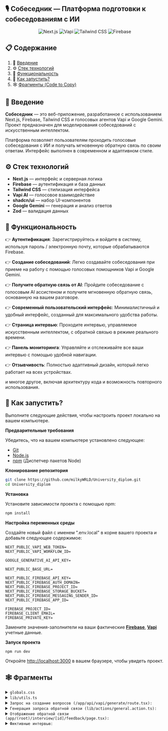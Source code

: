 ## 🎙️ Собеседник — Платформа подготовки к собеседованиям с ИИ
<div align="center">
  <img src="https://img.shields.io/badge/-Next.JS-black?style=for-the-badge&logoColor=white&logo=nextdotjs&color=black" alt="Next.js" />
  <img src="https://img.shields.io/badge/-Vapi-white?style=for-the-badge&color=5dfeca" alt="Vapi" />
  <img src="https://img.shields.io/badge/-Tailwind_CSS-black?style=for-the-badge&logoColor=white&logo=tailwindcss&color=06B6D4" alt="Tailwind CSS" />
  <img src="https://img.shields.io/badge/-Firebase-black?style=for-the-badge&logoColor=white&logo=firebase&color=DD2C00" alt="Firebase" />
</div>

## 📋 <a name="table">Содержание</a>

1. 🤖 [Введение](#introduction)
2. ⚙️ [Стек технологий](#tech-stack)
3. 🔋 [Функциональность](#features)
4. 🤸 [Как запустить?](#quick-start)
5. 🕸️ [Фрагменты (Code to Copy)](#snippets)

## <a name="introduction">🤖 Введение</a>

**Собеседник** — это веб-приложение, разработанное с использованием Next.js, Firebase, Tailwind CSS и голосовых агентов Vapi и Google Gemini. Проект предназначен для моделирования собеседований с искусственным интеллектом.

Платформа позволяет пользователям проходить голосовые собеседования с ИИ и получать мгновенную обратную связь по своим ответам. Интерфейс выполнен в современном и адаптивном стиле.

## <a name="tech-stack">⚙️ Стек технологий</a>

- **Next.js** — интерфейс и серверная логика  
- **Firebase** — аутентификация и база данных  
- **Tailwind CSS** — стилизация интерфейса  
- **Vapi AI** — голосовое взаимодействие  
- **shadcn/ui** — набор UI-компонентов  
- **Google Gemini** — генерация и анализ ответов  
- **Zod** — валидация данных  

## <a name="features">🔋 Функциональность</a>

👉 **Аутентификация**: Зарегистрируйтесь и войдите в систему, используя пароль / электронную почту, которые обрабатываются Firebase.

👉 **Создание собеседований**: Легко создавайте собеседования при приеме на работу с помощью голосовых помощников Vapi и Google Gemini.

👉 **Получите обратную связь от AI**: Пройдите собеседование с голосовым AI ассистеном и получите мгновенную обратную связь, основанную на вашем разговоре.

👉 **Современный пользовательский интерфейс**: Минималистичный и удобный интерфейс, созданный для максимального удобства работы.

👉 **Страница интервью**: Проходите интервью, управляемое искусственным интеллектом, с обратной связью в режиме реального времени.

👉 **Панель мониторинга**: Управляйте и отслеживайте все ваши интервью с помощью удобной навигации.

👉 **Отзывчивость**: Полностью адаптивный дизайн, который легко работает на всех устройствах.

и многое другое, включая архитектуру кода и возможность повторного использования.

## <a name="quick-start">🤸 Как запустить?</a>

Выполните следующие действия, чтобы настроить проект локально на вашем компьютере.

**Предварительные требования**

Убедитесь, что на вашем компьютере установлено следующее:

- [Git](https://git-scm.com/)
- [Node.js](https://nodejs.org/en)
- [npm](https://www.npmjs.com/) (Диспетчер пакетов Node)

**Клонирование репозитория**

```bash
git clone https://github.com/milkyWRLD/University_diplom.git
cd University_diplom
```

**Установка**

Установите зависимости проекта с помощью npm:

```bash
npm install
```

**Настройка переменных среды**

Создайте новый файл с именем ".env.local" в корне вашего проекта и добавьте следующее содержимое:

```env
NEXT_PUBLIC_VAPI_WEB_TOKEN=
NEXT_PUBLIC_VAPI_WORKFLOW_ID=

GOOGLE_GENERATIVE_AI_API_KEY=

NEXT_PUBLIC_BASE_URL=

NEXT_PUBLIC_FIREBASE_API_KEY=
NEXT_PUBLIC_FIREBASE_AUTH_DOMAIN=
NEXT_PUBLIC_FIREBASE_PROJECT_ID=
NEXT_PUBLIC_FIREBASE_STORAGE_BUCKET=
NEXT_PUBLIC_FIREBASE_MESSAGING_SENDER_ID=
NEXT_PUBLIC_FIREBASE_APP_ID=

FIREBASE_PROJECT_ID=
FIREBASE_CLIENT_EMAIL=
FIREBASE_PRIVATE_KEY=
```

Замените значения-заполнители на ваши фактические **[Firebase](https://firebase.google.com/)**, **[Vapi](https://vapi.ai/?utm_source=youtube&utm_medium=video&utm_campaign=jsmastery_recruitingpractice&utm_content=paid_partner&utm_term=recruitingpractice)** учетные данные.

**Запуск проекта**

```bash
npm run dev
```

Откройте [http://localhost:3000](http://localhost:3000) в вашем браузере, чтобы увидеть проект.

## <a name="snippets">🕸️ Фрагменты</a>

<details>
<summary><code>globals.css</code></summary>

```css
@import "tailwindcss";
@plugin "tailwindcss-animate";

/* 🌙 Кастомный вариант для тёмной темы */
@custom-variant dark (&:is(.dark *));

/* 🎨 Основные кастомные переменные темы */
@theme {
  --color-success-100: #49de50;
  --color-success-200: #42c748;
  --color-destructive-100: #f75353;
  --color-destructive-200: #c44141;

  --color-primary-100: #dddfff;
  --color-primary-200: #cac5fe;

  --color-light-100: #d6e0ff;
  --color-light-400: #6870a6;
  --color-light-600: #4f557d;
  --color-light-800: #24273a;

  --color-dark-100: #020408;
  --color-dark-200: #27282f;
  --color-dark-300: #242633;

  --font-manrope: "Manrope", sans-serif;

  --bg-pattern: url("/pattern.png");
}

/* 🌞 Светлая тема (по умолчанию) */
:root {
  --radius: 0.625rem;
  --background: oklch(1 0 0);
  --foreground: oklch(0.145 0 0);
  --card: oklch(1 0 0);
  --card-foreground: oklch(0.145 0 0);
  --popover: oklch(1 0 0);
  --popover-foreground: oklch(0.145 0 0);
  --primary: oklch(0.205 0 0);
  --primary-foreground: oklch(0.985 0 0);
  --secondary: oklch(0.97 0 0);
  --secondary-foreground: oklch(0.205 0 0);
  --muted: oklch(0.97 0 0);
  --muted-foreground: oklch(0.556 0 0);
  --accent: oklch(0.97 0 0);
  --accent-foreground: oklch(0.205 0 0);
  --destructive: oklch(0.577 0.245 27.325);
  --border: oklch(0.922 0 0);
  --input: oklch(0.922 0 0);
  --ring: oklch(0.708 0 0);
  --chart-1: oklch(0.646 0.222 41.116);
  --chart-2: oklch(0.6 0.118 184.704);
  --chart-3: oklch(0.398 0.07 227.392);
  --chart-4: oklch(0.828 0.189 84.429);
  --chart-5: oklch(0.769 0.188 70.08);
  --sidebar: oklch(0.985 0 0);
  --sidebar-foreground: oklch(0.145 0 0);
  --sidebar-primary: oklch(0.205 0 0);
  --sidebar-primary-foreground: oklch(0.985 0 0);
  --sidebar-accent: oklch(0.97 0 0);
  --sidebar-accent-foreground: oklch(0.205 0 0);
  --sidebar-border: oklch(0.922 0 0);
  --sidebar-ring: oklch(0.708 0 0);
}

/* 🌚 Тёмная тема */
.dark {
  --background: oklch(0.145 0 0);
  --foreground: oklch(0.985 0 0);
  --card: oklch(0.205 0 0);
  --card-foreground: oklch(0.985 0 0);
  --popover: oklch(0.205 0 0);
  --popover-foreground: oklch(0.985 0 0);
  --primary: oklch(0.922 0 0);
  --primary-foreground: oklch(0.205 0 0);
  --secondary: oklch(0.269 0 0);
  --secondary-foreground: oklch(0.985 0 0);
  --muted: oklch(0.269 0 0);
  --muted-foreground: var(--light-100);
  --accent: oklch(0.269 0 0);
  --accent-foreground: oklch(0.985 0 0);
  --destructive: oklch(0.704 0.191 22.216);
  --border: oklch(1 0 0 / 10%);
  --input: oklch(1 0 0 / 15%);
  --ring: oklch(0.556 0 0);
  --chart-1: oklch(0.488 0.243 264.376);
  --chart-2: oklch(0.696 0.17 162.48);
  --chart-3: oklch(0.769 0.188 70.08);
  --chart-4: oklch(0.627 0.265 303.9);
  --chart-5: oklch(0.645 0.246 16.439);
  --sidebar: oklch(0.205 0 0);
  --sidebar-foreground: oklch(0.985 0 0);
  --sidebar-primary: oklch(0.488 0.243 264.376);
  --sidebar-primary-foreground: oklch(0.985 0 0);
  --sidebar-accent: oklch(0.269 0 0);
  --sidebar-accent-foreground: oklch(0.985 0 0);
  --sidebar-border: oklch(1 0 0 / 10%);
  --sidebar-ring: oklch(0.556 0 0);
}

/* ✨ Inline переменные для использования в Tailwind */
@theme inline {
  --radius-sm: calc(var(--radius) - 4px);
  --radius-md: calc(var(--radius) - 2px);
  --radius-lg: var(--radius);
  --radius-xl: calc(var(--radius) + 4px);
  --color-background: var(--background);
  --color-foreground: var(--foreground);
  --color-card: var(--card);
  --color-card-foreground: var(--card-foreground);
  --color-popover: var(--popover);
  --color-popover-foreground: var(--popover-foreground);
  --color-primary: var(--primary);
  --color-primary-foreground: var(--primary-foreground);
  --color-secondary: var(--secondary);
  --color-secondary-foreground: var(--secondary-foreground);
  --color-muted: var(--muted);
  --color-muted-foreground: var(--muted-foreground);
  --color-accent: var(--accent);
  --color-accent-foreground: var(--accent-foreground);
  --color-destructive: var(--destructive);
  --color-border: var(--border);
  --color-input: var(--input);
  --color-ring: var(--ring);
  --color-chart-1: var(--chart-1);
  --color-chart-2: var(--chart-2);
  --color-chart-3: var(--chart-3);
  --color-chart-4: var(--chart-4);
  --color-chart-5: var(--chart-5);
  --color-sidebar: var(--sidebar);
  --color-sidebar-foreground: var(--sidebar-foreground);
  --color-sidebar-primary: var(--sidebar-primary);
  --color-sidebar-primary-foreground: var(--sidebar-primary-foreground);
  --color-sidebar-accent: var(--sidebar-accent);
  --color-sidebar-accent-foreground: var(--sidebar-accent-foreground);
  --color-sidebar-border: var(--sidebar-border);
  --color-sidebar-ring: var(--sidebar-ring);
}

/* 🔧 Базовые стили */
@layer base {
  * {
    @apply border-border outline-ring/50;
  }
  body {
    @apply bg-background text-foreground;
  }
  p {
    @apply text-light-100;
  }
  h2 {
    @apply text-3xl font-semibold;
  }
  h3 {
    @apply text-2xl font-semibold;
  }
  ul {
    @apply list-disc list-inside;
  }
  li {
    @apply text-light-100;
  }
}

/* 🧩 Компоненты интерфейса */
@layer components {
  .btn-call {
    @apply inline-block px-7 py-3 font-bold text-sm leading-5 text-white transition-colors duration-150 bg-success-100 border border-transparent rounded-full shadow-sm focus:outline-none focus:shadow-2xl active:bg-success-200 hover:bg-success-200 min-w-28 cursor-pointer items-center justify-center overflow-visible;

    .span {
      @apply bg-success-100 h-[85%] w-[65%];
    }
  }

  .btn-disconnect {
    @apply inline-block px-7 py-3 text-sm font-bold leading-5 text-white transition-colors duration-150 bg-destructive-100 border border-transparent rounded-full shadow-sm focus:outline-none focus:shadow-2xl active:bg-destructive-200 hover:bg-destructive-200 min-w-28;
  }

  .btn-upload {
    @apply flex min-h-14 w-full items-center justify-center gap-1.5 rounded-md;
  }
  .btn-primary {
    @apply w-fit !bg-primary-200 !text-dark-100 hover:!bg-primary-200/80 !rounded-full !font-bold px-5 cursor-pointer min-h-10;
  }
  .btn-secondary {
    @apply w-fit !bg-dark-200 !text-primary-200 hover:!bg-dark-200/80 !rounded-full !font-bold px-5 cursor-pointer min-h-10;
  }

  .btn-upload {
    @apply bg-dark-200 rounded-full min-h-12 px-5 cursor-pointer border border-input  overflow-hidden;
  }

  .card-border {
    @apply border-gradient p-0.5 rounded-2xl w-fit;
  }

  .card {
    @apply dark-gradient rounded-2xl min-h-full;
  }

  .form {
    @apply w-full;

    .label {
      @apply !text-light-100 !font-normal;
    }

    .input {
      @apply !bg-dark-200 !rounded-full !min-h-12 !px-5 placeholder:!text-light-100;
    }

    .btn {
      @apply !w-full !bg-primary-200 !text-dark-100 hover:!bg-primary-200/80 !rounded-full !min-h-10 !font-bold !px-5 cursor-pointer;
    }
  }

  .call-view {
    @apply flex sm:flex-row flex-col gap-10 items-center justify-between w-full;

    h3 {
      @apply text-center text-primary-100 mt-5;
    }

    .card-interviewer {
      @apply flex-center flex-col gap-2 p-7 h-[400px] blue-gradient-dark rounded-lg border-2 border-primary-200/50 flex-1 sm:basis-1/2 w-full;
    }

    .avatar {
      @apply z-10 flex items-center justify-center blue-gradient rounded-full size-[120px] relative;

      .animate-speak {
        @apply absolute inline-flex size-5/6 animate-ping rounded-full bg-primary-200 opacity-75;
      }
    }

    .card-border {
      @apply border-gradient p-0.5 rounded-2xl flex-1 sm:basis-1/2 w-full h-[400px] max-md:hidden;
    }

    .card-content {
      @apply flex flex-col gap-2 justify-center items-center p-7 dark-gradient rounded-2xl min-h-full;
    }
  }

  .transcript-border {
    @apply border-gradient p-0.5 rounded-2xl w-full;

    .transcript {
      @apply dark-gradient rounded-2xl  min-h-12 px-5 py-3 flex items-center justify-center;

      p {
        @apply text-lg text-center text-white;
      }
    }
  }

  .section-feedback {
    @apply flex flex-col gap-8 max-w-5xl mx-auto max-sm:px-4 text-lg leading-7;

    .buttons {
      @apply flex w-full justify-evenly gap-4 max-sm:flex-col max-sm:items-center;
    }
  }

  .auth-layout {
    @apply flex items-center justify-center mx-auto max-w-7xl min-h-screen max-sm:px-4 max-sm:py-8;
  }

  .root-layout {
    @apply flex mx-auto max-w-7xl flex-col gap-12 my-12 px-16 max-sm:px-4 max-sm:my-8;
  }

  .card-cta {
    @apply flex flex-row blue-gradient-dark rounded-3xl px-16 py-6 items-center justify-between max-sm:px-4;
  }

  .interviews-section {
    @apply flex flex-wrap gap-4 max-lg:flex-col w-full items-stretch;
  }

  .interview-text {
    @apply text-lg text-center text-white;
  }

  .progress {
    @apply h-1.5 text-[5px] font-bold bg-primary-200 rounded-full flex-center;
  }

  .tech-tooltip {
    @apply absolute bottom-full mb-1 hidden group-hover:flex px-2 py-1 text-xs text-white bg-gray-700 rounded-md shadow-md;
  }

  .card-interview {
    @apply dark-gradient rounded-2xl min-h-full flex flex-col p-6 relative overflow-hidden gap-10 justify-between;

    .badge-text {
      @apply text-sm font-semibold capitalize;
    }
  }
}

/* 🔧 Кастомные утилиты */
@utility dark-gradient {
  @apply bg-gradient-to-b from-[#1A1C20] to-[#08090D];
}

@utility border-gradient {
  @apply bg-gradient-to-b from-[#4B4D4F] to-[#4B4D4F33];
}

@utility pattern {
  @apply bg-[url('/pattern.png')] bg-top bg-no-repeat;
}

@utility blue-gradient-dark {
  @apply bg-gradient-to-b from-[#171532] to-[#08090D];
}

@utility blue-gradient {
  @apply bg-gradient-to-l from-[#FFFFFF] to-[#CAC5FE];
}

@utility flex-center {
  @apply flex items-center justify-center;
}

/* 🎞 Анимации (частично) */
@utility animate-fadeIn {
  animation: fadeIn 0.3s ease-in-out;
}

@keyframes fadeIn {
  from {
    opacity: 0;
    transform: translateY(5px);
  }
  to {
    opacity: 1;
    transform: translateY(0);
  }
}
```

</details>

<details>
<summary><code>lib/utils.ts</code></summary>

```javascript
import { interviewCovers, mappings } from "@/constants"; // Константы: обложки и соответствия технологий
import { clsx, type ClassValue } from "clsx"; // Утилита для объединения классов
import { twMerge } from "tailwind-merge"; // Умное объединение tailwind-классов

// Объединяет классы с учётом Tailwind-приоритетов
export function cn(...inputs: ClassValue[]) {
  return twMerge(clsx(inputs));
}

const techIconBaseURL = "https://cdn.jsdelivr.net/gh/devicons/devicon/icons"; // Базовый путь к иконкам технологий

// Преобразует имя технологии в ключ для поиска в объекте mappings
const normalizeTechName = (tech: string) => {
  const key = tech.toLowerCase().replace(/\.js$/, "").replace(/\s+/g, "");
  return mappings[key as keyof typeof mappings];
};

// Проверяет, существует ли иконка по данному URL
const checkIconExists = async (url: string) => {
  try {
    const response = await fetch(url, { method: "HEAD" });
    return response.ok; // true, если иконка найдена
  } catch {
    return false;
  }
};

// Возвращает список объектов { tech, url } для заданного массива технологий
export const getTechLogos = async (techArray: string[]) => {
  const logoURLs = techArray.map((tech) => {
    const normalized = normalizeTechName(tech);
    return {
      tech,
      url: `${techIconBaseURL}/${normalized}/${normalized}-original.svg`,
    };
  });

  // Проверка существования иконок, подставляем запасную, если не найдена
  const results = await Promise.all(
    logoURLs.map(async ({ tech, url }) => ({
      tech,
      url: (await checkIconExists(url)) ? url : "/tech.svg",
    }))
  );

  return results;
};

// Возвращает случайную обложку из списка interviewCovers
export const getRandomInterviewCover = () => {
  const randomIndex = Math.floor(Math.random() * interviewCovers.length);
  return `/covers${interviewCovers[randomIndex]}`;
};

```

</details>

<details>
<summary><code>Запрос на создание вопросов (/app/api/vapi/generate/route.tsx):</code></summary>

```javascript
`Составь вопросы для собеседования на вакансию.
        Должность: ${role}.
        Уровень опыта: ${level}.
        Технологии, которые используются: ${techstack}.
        Фокус вопросов — преимущественно ${type} (технические или поведенческие).
        Количество вопросов: ${amount}.

        Пожалуйста, верни только список вопросов — без вступлений, пояснений или другого текста.

        Вопросы будут озвучены голосовым ассистентом — не используй символы вроде "/" или "*" и другие специальные символы, которые могут нарушить озвучивание.

        Формат вывода:
        ["Вопрос 1", "Вопрос 2", "Вопрос 3"]

        Спасибо! <3
    `,
```

</details>

<details>
<summary><code>Генерация запроса обратной связи (lib/actions/general.action.ts):</code></summary>

```javascript
prompt: `
        Ты — AI-интервьюер, анализирующий пробное собеседование. 
        Твоя задача — оценить кандидата по заданным категориям. 
        Будь внимательным и подробным в своем анализе. Не будь снисходительным: 
        если есть ошибки или зоны для улучшения, обязательно укажи их.
        
        Транскрипт:
        ${formattedTranscript}

        Пожалуйста, оцени кандидата по шкале от 0 до 100 в следующих категориях. 
        Не добавляй других категорий:
        - **Навыки коммуникации**: Ясность речи, структурированность ответов.
        - **Технические знания**: Понимание ключевых концепций, связанных с ролью.
        - **Решение проблем**: Умение анализировать задачи и предлагать решения.
        - **Культурное соответствие и соответствие роли**: Насколько кандидат соответствует ценностям компании и требованиям роли.
        - **Уверенность и ясность**: Уверенность в ответах, вовлеченность в беседу и понятность высказываний.
        `,
      system:
        "Ты профессиональный интервьюер, анализирующий пробное собеседование. Твоя задача — объективно и структурированно оценить кандидата.",
```

</details>

<details>
<summary><code>Отображение обратной связи (app/(root)/interview/[id]/feedback/page.tsx):</code></summary>

```javascript
    <section className="section-feedback">
      <div className="flex flex-row justify-center">
        <h1 className="text-4xl font-semibold">
          Отзыв по собеседованию —{" "}
          <span className="capitalize">{interview.role}</span>
        </h1>
      </div>

      <div className="flex flex-row justify-center mt-4">
        <div className="flex flex-row gap-5">
          {/* Общее впечатление */}
          <div className="flex flex-row gap-2 items-center">
            <Image src="/star.svg" width={22} height={22} alt="звезда" />
            <p>
              Общее впечатление:{" "}
              <span className="text-primary-200 font-bold">
                {feedback?.totalScore}
              </span>
              /100
            </p>
          </div>

          {/* Дата */}
          <div className="flex flex-row gap-2 items-center">
            <Image src="/calendar.svg" width={22} height={22} alt="календарь" />
            <p>
              {feedback?.createdAt
                ? dayjs(feedback.createdAt).format("D MMMM YYYY, HH:mm")
                : "Неизвестно"}
            </p>
          </div>
        </div>
      </div>

      <hr className="my-6" />

      <p className="mb-6">{feedback?.finalAssessment}</p>

      {/* Детализация интервью */}
      <div className="flex flex-col gap-4 mb-6">
        <h2 className="text-xl font-semibold">Подробный разбор:</h2>
        {feedback?.categoryScores?.map((category, index) => (
          <div key={index}>
            <p className="font-bold">
              {index + 1}. {category.name} ({category.score}/100)
            </p>
            <p>{category.comment}</p>
          </div>
        ))}
      </div>

      {/* Сильные стороны */}
      <div className="flex flex-col gap-3 mb-6">
        <h3 className="text-lg font-semibold">Сильные стороны</h3>
        <ul className="list-disc list-inside">
          {feedback?.strengths?.map((strength, index) => (
            <li key={index}>{strength}</li>
          ))}
        </ul>
      </div>

      {/* Зоны для улучшения */}
      <div className="flex flex-col gap-3 mb-6">
        <h3 className="text-lg font-semibold">Зоны для улучшения</h3>
        <ul className="list-disc list-inside">
          {feedback?.areasForImprovement?.map((area, index) => (
            <li key={index}>{area}</li>
          ))}
        </ul>
      </div>

      {/* Кнопки */}
      <div className="buttons flex flex-col sm:flex-row gap-4">
        <Button className="btn-secondary flex-1">
          <Link href="/" className="flex w-full justify-center">
            <p className="text-sm font-semibold text-primary-200 text-center">
              Вернуться на главную
            </p>
          </Link>
        </Button>

        <Button className="btn-primary flex-1">
          <Link
            href={`/interview/${id}`}
            className="flex w-full justify-center"
          >
            <p className="text-sm font-semibold text-black text-center">
              Пройти собеседование заново
            </p>
          </Link>
        </Button>
      </div>
    </section>
```

</details>

<details>
<summary><code>Фиктивные интервью:</code></summary>

```javascript
export const dummyInterviews: Interview[] = [
  {
    id: "1",
    userId: "user1",
    role: "Frontend Разработчик",
    type: "Technical",
    techstack: ["React", "TypeScript", "Next.js", "Tailwind CSS"],
    level: "Junior",
    questions: ["Что такое React?"],
    finalized: false,
    createdAt: "2025-03-15T10:00:00Z",
  },
  {
    id: "2",
    userId: "user1",
    role: "Full Stack Разработчик",
    type: "Mixed",
    techstack: ["Node.js", "Express", "MongoDB", "React"],
    level: "Senior",
    questions: ["Что такое Node.js?"],
    finalized: false,
    createdAt: "2025-03-14T15:30:00Z",
  },
];
```

</details>
